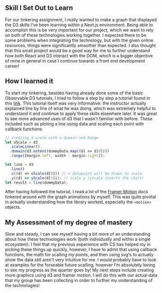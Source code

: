 ## Skill I Set Out to Learn

For our tinkering assignment, I really wanted to make a graph that displayed the D3 skills I've been learning within a Next.js environment.
Being able to accomplish this is be very important for our project, which we want to rely on both of these technologies working together. I
expected there to be some problems when integrating the technology, but with the given online resources, things were significantly smoother
than expected. I also thought that this small project would be a good way for me to further understand how both React and D3 interact with the
DOM, which is a bigger objective of mine in general in case I continue towards a front end development career!

## How I learned it

To start my tinkering, besides having already done some of the basic Observable D3 tutorials, I tried to follow a step by
step a tutorial found in this [link](https://www.youtube.com/watch?v=kPbRDn5Fg0Y). This tutorial itself was very informative:
the instructor actually explained line by line of what he was doing, which was extremely helpful to understand it and continue
to apply these skills elsewhere later. It was great to see more advanced uses of d3 that I wasn't familiar with before. These
included such as ploting a line using data and scaling each point with callback functions:

```javascript
// Creating X scale with a domain and Range
let xScale = d3
  .scaleLinear()
  .domain(d3.extent(dummyData.map((d) => d[0])))
  .range([margin.left, width - margin.right]);

let line = d3
  .line()
  .x((d) => xScale(d[0])) // x datapoint will be drawn to scale.
  .y((d) => yScale(d[1])); // scale y (yScale inverts the chart)
let result = line(dummyData);
```

After having followed the tutorial, I read a lot of the [Framer Motion](https://www.framer.com/motion/) docs tinkered around with
the graph animations by myself. This was quite pivotal in actually understanding how the library worked, especially the `<motion>`
objects.

## My Assessment of my degree of mastery

Slow and steady, I can see myself having a bit more of an understanding about how these technologies work (both individually and
within a single ecosystem). I feel that my previous experience with CS has helped my in picking these things up quickly, however,
I have to admit that using callback functions, the math for scalling my points, and then using svg's to actually show the data still
aren't very intuitive for me. I would probably have to look at examples for the forseable future scalling, however I'm absolutely
loving to see my progress as the quarter goes by! My next steps include creating more graphics using d3 and framer motion. I will
do this with our actual data that my group has been collecting in order to further my understanding of the technologies!
